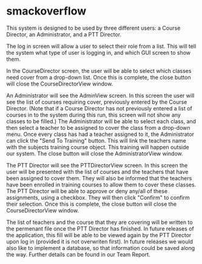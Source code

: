 # smackoverflow

This system is designed to be used by three different users: a Course Director, an Administrator, and a PTT Director. 

The log in screen will allow a user to select their role from a list. This will tell the system what type of user is logging in, and which GUI screen to show them.

In the CourseDirector screen, the user will be able to select which classes need cover from a drop-down list. Once this is complete, the close button will close the CourseDirectorView window.

An Administrator will see the AdminView screen. In this screen the user will see the list of courses requiring cover, previously entered by the Course Director. (Note that if a Course Director has not previously entered a list of courses in to the system during this run, this screen will not show any classes to be filled.) 
The Administrator will be able to select each class, and then select a teacher to be assigned to cover the class from a drop-down menu. Once every class has had a teacher assigned to it, the Administrator can click the "Send To Training" button. This will link the teachers name with the subjects training course object. This training will happen outside our system. The close button will close the AdministratorView window.

The PTT Director will see the PTTDirectorView screen. In this screen the user will be presented with the list of courses and the teachers that have been assigned to cover them. They will also be informed that the teachers have been enrolled in training courses to allow them to cover these classes. The PTT Director will be able to approve or deny any/all of these assignments, using a checkbox. They will then click "Confirm" to confirm their selection. Once this is complete, the close button will close the CourseDirectorView window. 

The list of teachers and the course that they are covering will be written to the permenant file once the PTT Director has finished. In future releases of the application, this fill will be able to be viewed again by the PTT Director upon log in (provided it is not overwriten first).
In future releases we would also like to implement a database, so that information could be saved along the way. Further details can be found in our Team Report.

